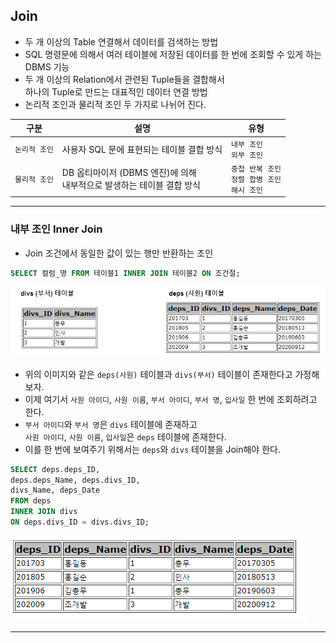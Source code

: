 
## Join

- 두 개 이상의 Table 연결해서 데이터를 검색하는 방법
- SQL 명령문에 의해서 여러 테이블에 저장된 데이터를 한 번에 조회할 수 있게 하는 DBMS 기능
- 두 개 이상의 Relation에서 관련된 Tuple들을 결합해서 <br/>
	하나의 Tuple로 만드는 대표적인 데이터 연결 방법
- 논리적 조인과 물리적 조인 두 가지로 나뉘어 진다.

| 구분       | 설명                                               | 유형                                    |
| -------- | ------------------------------------------------ | ------------------------------------- |
| `논리적 조인` | 사용자 SQL 문에 표현되는 테이블 결합 방식                        | `내부 조인`<br/>`외부 조인`                   |
| `물리적 조인` | DB 옵티마이저 (DBMS 엔진)에 의해 <br/>내부적으로 발생하는 테이블 결합 방식 | `중첩 반복 조인`<br/>`정렬 합병 조인`<br/>`해시 조인` |

---

### 내부 조인 Inner Join

- Join 조건에서 동일한 값이 있는 행만 반환하는 조인

``` sql
SELECT 컬럼_명 FROM 테이블1 INNER JOIN 테이블2 ON 조건절;
```


<img src="refImgs/join_exam.png"/>

- 위의 이미지와 같은 `deps(사원)` 테이블과 `divs(부서)` 테이블이 존재한다고 가정해보자.
- 이제 여기서 `사원 아이디`, `사원 이름`, `부서 아이디`, `부서 명`, `입사일` 한 번에 조회하려고 한다.
- `부서 아이디`와 `부서 명`은 `divs` 테이블에 존재하고 <br/>
	`사원 아이디`, `사원 이름`, `입사일`은 `deps` 테이블에 존재한다.
- 이를 한 번에 보여주기 위해서는 `deps`와 `divs` 테이블을 Join해야 한다.

``` sql
SELECT deps.deps_ID, 
deps.deps_Name, deps.divs_ID, 
divs_Name, deps_Date
FROM deps
INNER JOIN divs
ON deps.divs_ID = divs.divs_ID;
```


<img src="refImgs/inner_join.png"/>

---

